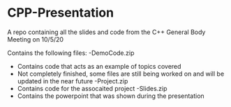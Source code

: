 # CPP-Presentation
A repo containing all the slides and code from the C++ General Body Meeting on 10/5/20

Contains the following files:
-DemoCode.zip
  - Contains code that acts as an example of topics covered
  - Not completely finished, some files are still being worked on and will be updated in the near future
-Project.zip
  - Contains code for the assocaited project
-Slides.zip
  - Contains the powerpoint that was shown during the presentation
